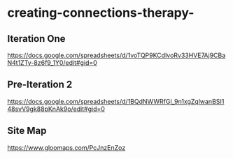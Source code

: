 # creating-connections-therapy-

## Iteration One
https://docs.google.com/spreadsheets/d/1voTQP9KCdIvoRv33HVE7Aj9CBaN4t1ZTy-8z6f9_1Y0/edit#gid=0
## Pre-Iteration 2
https://docs.google.com/spreadsheets/d/1BQdNWWRfGl_9n1xgZqlwanBSI148svV9gk88pKnAk9o/edit#gid=0
## Site Map
https://www.gloomaps.com/PcJnzEnZoz
